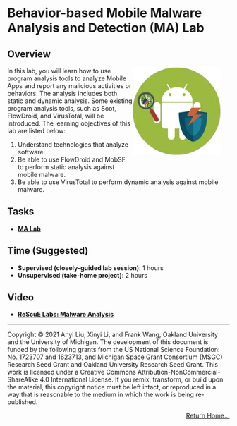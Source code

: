 # Behavior-based Mobile Malware Analysis and Detection (MA) Lab

## Overview

<img src="../img/icon.webp" align="right" width="200" style="margin-right: 20px; margin-bottom: 20px;">

In this lab, you will learn how to use program analysis tools to analyze Mobile Apps and report any
malicious activities or behaviors. The analysis includes both static and dynamic analysis. Some
existing program analysis tools, such as Soot, FlowDroid, and VirusTotal, will be introduced.
The learning objectives of this lab are listed below:
1. Understand technologies that analyze software.
2. Be able to use FlowDroid and MobSF to perform static analysis against mobile malware.
3. Be able to use VirusTotal to perform dynamic analysis against mobile malware.

## Tasks

- **[MA Lab](../pdf/Lab_Behavior_based_Mobile_Malware_Analysis_and_Detection.pdf)**

## Time (Suggested)

- **Supervised (closely-guided lab session)**: 1 hours
- **Unsupervised (take-home project)**: 2 hours

## Video

- **[ReScuE Labs: Malware Analysis](https://www.youtube.com/watch?v=ebmnJoAOTkE)**
<!--
## Books (English) (Chinese)

- **Computer & Internet Security: A Hands-on Approach, 3rd edition (§ 20)**
- **Internet Security: A Hands-on Approach, 3rd edition (§ 6)**-->

<!--## Feedback and Help

Please give us your feedback on this lab using this [feedback form](link-to-feedback-form).

The project is open source. If you are interested in contributing to this project, please check out our [Github page](https://github.com/your-github-repo).
-->
---

Copyright © 2021 Anyi Liu, Xinyi Li, and Frank Wang, Oakland University and the University of Michigan.
The development of this document is funded by the following grants from the US National Science Foundation: No. 1723707 and 1623713, and Michigan Space Grant Consortium (MSGC) Research Seed Grant and Oakland University Research Seed Grant. This work is licensed under a Creative Commons Attribution-NonCommercial-ShareAlike 4.0 International License. If you remix, transform, or build upon the material, this copyright notice must be left intact, or reproduced in a way that is reasonable to the medium in which the work is being re-published.


<p align="right"><a href="../README.md">Return Home...</a></p>
